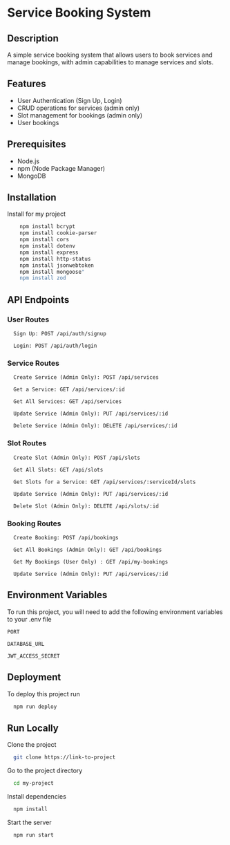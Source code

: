 

# Service Booking System




## Description

A simple service booking system that allows users to book services and manage bookings, with admin capabilities to manage services and slots.


## Features

- User Authentication (Sign Up, Login)
- CRUD operations for services (admin only)
- Slot management for bookings (admin only)
- User bookings


## Prerequisites

- Node.js
- npm (Node Package Manager)
- MongoDB
## Installation

Install for my project

```bash
    npm install bcrypt
    npm install cookie-parser
    npm install cors
    npm install dotenv
    npm install express
    npm install http-status
    npm install jsonwebtoken
    npm install mongoose"
    npm install zod
```
    
## API Endpoints

### User Routes

```http
  Sign Up: POST /api/auth/signup
```
```http
  Login: POST /api/auth/login
```
### Service Routes

```http
  Create Service (Admin Only): POST /api/services
```
```http
  Get a Service: GET /api/services/:id
```
```http
  Get All Services: GET /api/services
```
```http
  Update Service (Admin Only): PUT /api/services/:id
```
```http
  Delete Service (Admin Only): DELETE /api/services/:id
```
### Slot Routes

```http
  Create Slot (Admin Only): POST /api/slots
```
```http
  Get All Slots: GET /api/slots
```
```http
  Get Slots for a Service: GET /api/services/:serviceId/slots
```
```http
  Update Service (Admin Only): PUT /api/services/:id
```
```http
  Delete Slot (Admin Only): DELETE /api/slots/:id
```
### Booking Routes

```http
  Create Booking: POST /api/bookings
```
```http
  Get All Bookings (Admin Only): GET /api/bookings
```
```http
  Get My Bookings (User Only) : GET /api/my-bookings
```
```http
  Update Service (Admin Only): PUT /api/services/:id
```




## Environment Variables

To run this project, you will need to add the following environment variables to your .env file

`PORT`

`DATABASE_URL`

`JWT_ACCESS_SECRET`


## Deployment

To deploy this project run

```bash
  npm run deploy
```


## Run Locally

Clone the project

```bash
  git clone https://link-to-project
```

Go to the project directory

```bash
  cd my-project
```

Install dependencies

```bash
  npm install
```

Start the server

```bash
  npm run start
```





